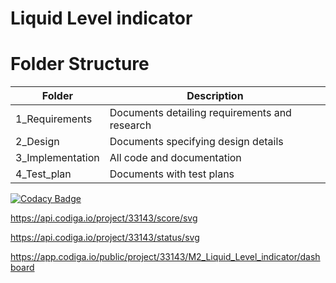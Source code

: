 # Liquid Level indicator

# Folder Structure

Folder | Description
------ | -----------
1_Requirements | Documents detailing requirements and research
2_Design | Documents specifying design details
3_Implementation | All code and documentation
4_Test_plan | Documents with test plans

[![Codacy Badge](https://app.codacy.com/project/badge/Grade/ccdb81aecf0f4708896daed831b1bea6)](https://www.codacy.com/gh/Bhavani-24/M2_Liquid_Level_indicator/dashboard?utm_source=github.com&amp;utm_medium=referral&amp;utm_content=Bhavani-24/M2_Liquid_Level_indicator&amp;utm_campaign=Badge_Grade)

https://api.codiga.io/project/33143/score/svg

https://api.codiga.io/project/33143/status/svg

https://app.codiga.io/public/project/33143/M2_Liquid_Level_indicator/dashboard
